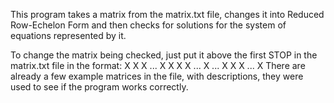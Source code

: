 This program takes a matrix from the matrix.txt file, changes it into Reduced Row-Echelon Form and then checks for solutions for the system of equations represented by it.

To change the matrix being checked, just put it above the first STOP in the matrix.txt file in the format:
X X X ... X
X X X ... X
...
X X X ... X
There are already a few example matrices in the file, with descriptions, they were used to see if the program works correctly.
